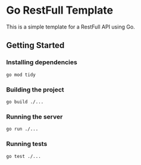 # Go RestFull Template

This is a simple template for a RestFull API using Go.

## Getting Started

### Installing dependencies

```
go mod tidy
```

### Building the project

```
go build ./...
```

### Running the server

```
go run ./...
```

### Running tests

```
go test ./...
```
